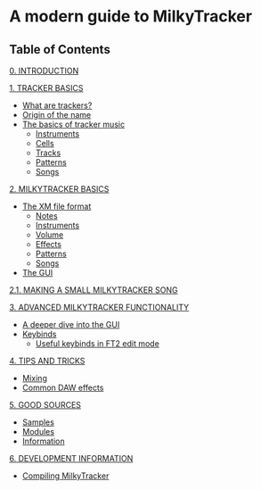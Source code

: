 # A modern guide to MilkyTracker

## Table of Contents

[0. INTRODUCTION](./docs/intro.md)

[1. TRACKER BASICS](./docs/trackerBasics.md)
- [What are trackers?](./docs/trackerBasics.md#what-are-trackers)
- [Origin of the name](./docs/trackerBasics.md#origin-of-the-name)
- [The basics of tracker music](./docs/trackerBasics.md#the-basics-of-tracker-music)
	- [Instruments](./docs/trackerBasics.md#instruments)
	- [Cells](./docs/trackerBasics.md#cells)
	- [Tracks](./docs/trackerBasics.md#tracks)
	- [Patterns](./docs/trackerBasics.md#patterns)
	- [Songs](./docs/trackerBasics.md#songs)

[2. MILKYTRACKER BASICS](./docs/mtBasics.md)
- [The XM file format]()
	- [Notes]()
	- [Instruments]()
	- [Volume]()
	- [Effects]()
	- [Patterns]()
	- [Songs]()
- [The GUI]()

[2.1. MAKING A SMALL MILKYTRACKER SONG]()

[3. ADVANCED MILKYTRACKER FUNCTIONALITY]()
- [A deeper dive into the GUI]()
- [Keybinds]()
	- [Useful keybinds in FT2 edit mode]()

[4. TIPS AND TRICKS]()
- [Mixing]()
- [Common DAW effects]()

[5. GOOD SOURCES]()
- [Samples]()
- [Modules]()
- [Information]()

[6. DEVELOPMENT INFORMATION]()
- [Compiling MilkyTracker]()

